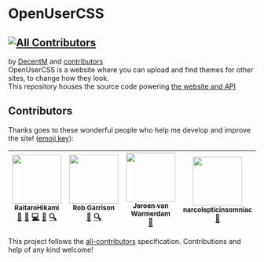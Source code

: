 # OpenUserCSS  
[![All Contributors](https://img.shields.io/badge/all_contributors-4-orange.svg?style=flat-square)](#contributors)
-------------

by [DecentM](//github.com/DecentM) and [contributors](//github.com/OpenUserCSS/openusercss.org/graphs/contributors)  
OpenUserCSS is a website where you can upload and find themes for other sites, to change how they look.  
This repository houses the source code powering [the website and API](//openusercss.org)  

## Contributors

Thanks goes to these wonderful people who help me develop and improve the site! ([emoji key](https://github.com/kentcdodds/all-contributors#emoji-key)):

<!-- ALL-CONTRIBUTORS-LIST:START - Do not remove or modify this section -->
<!-- prettier-ignore -->
| [<img src="https://avatars1.githubusercontent.com/u/19552720?v=4" width="100px;"/><br /><sub><b>RaitaroHikami</b></sub>](https://userstyles.org/users/377182)<br />[🤔](#ideas-RaitaroH "Ideas, Planning, & Feedback") [💬](#question-RaitaroH "Answering Questions") [💻](https://github.com/DecentM/OpenUserCSS/commits?author=RaitaroH "Code") [🎨](#design-RaitaroH "Design") [🔍](#fundingFinding-RaitaroH "Funding Finding") | [<img src="https://avatars2.githubusercontent.com/u/136959?v=4" width="100px;"/><br /><sub><b>Rob Garrison</b></sub>](http://wowmotty.blogspot.com/)<br />[🐛](https://github.com/DecentM/OpenUserCSS/issues?q=author%3AMottie "Bug reports") [🔍](#fundingFinding-Mottie "Funding Finding") | [<img src="https://avatars0.githubusercontent.com/u/55841?v=4" width="100px;"/><br /><sub><b>Jeroen van Warmerdam</b></sub>](https://twitter.com/jeronevw)<br />[🐛](https://github.com/DecentM/OpenUserCSS/issues?q=author%3Ajerone "Bug reports") | [<img src="https://avatars3.githubusercontent.com/u/14100003?v=4" width="100px;"/><br /><sub><b>narcolepticinsomniac</b></sub>](https://github.com/narcolepticinsomniac)<br />[🤔](#ideas-narcolepticinsomniac "Ideas, Planning, & Feedback") |
| :---: | :---: | :---: | :---: |
<!-- ALL-CONTRIBUTORS-LIST:END -->

This project follows the [all-contributors](https://github.com/kentcdodds/all-contributors) specification. Contributions and help of any kind welcome!
